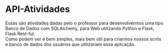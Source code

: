 # API-Atividades
<text> Essas são atividades dadas pelo o professor para desenvolvermos uma tipo Banco de Dados com SQLAlchemy, para Web utilizando Python e Flask, Flask Rest-ful.<br>
Como podem ver é bem simples, mais bem útil para criarmos nossos scrits e banco de dados dos usuários que utilizariam essa aplicação.
</text>
